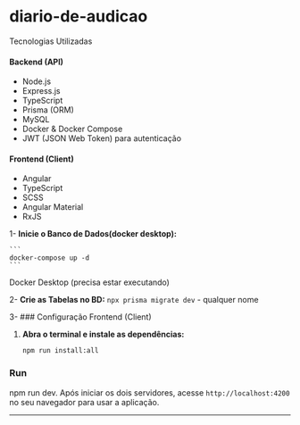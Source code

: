 # diario-de-audicao

Tecnologias Utilizadas

#### **Backend (API)**
- Node.js
- Express.js
- TypeScript
- Prisma (ORM)
- MySQL
- Docker & Docker Compose
- JWT (JSON Web Token) para autenticação

#### **Frontend (Client)**
- Angular
- TypeScript
- SCSS
- Angular Material
- RxJS


1- **Inicie o Banco de Dados(docker desktop):**
    
    ```
    docker-compose up -d
    ```
Docker Desktop (precisa estar executando)

2- **Crie as Tabelas no BD:**
    ```
    npx prisma migrate dev
    ```
      - qualquer nome

3- ### Configuração Frontend (Client)

1.  **Abra o terminal e instale as dependências:**
    ```
    npm run install:all
    ```

###  Run
npm run dev.
Após iniciar os dois servidores, acesse `http://localhost:4200` no seu navegador para usar a aplicação.

---

